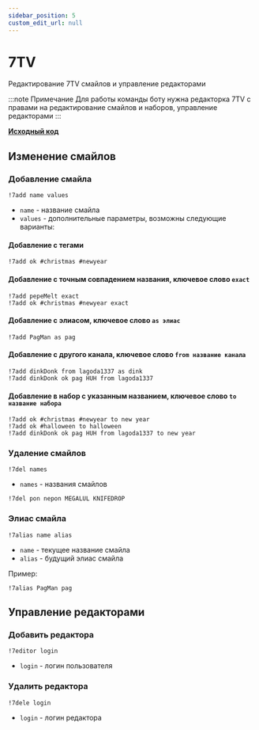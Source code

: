 ```yaml
---
sidebar_position: 5
custom_edit_url: null
---
```


# 7TV

Редактирование 7TV смайлов и управление редакторами

:::note Примечание
Для работы команды боту нужна редакторка 7TV с правами на редактирование смайлов и наборов, управление редакторами
:::

**[Исходный код](https://github.com/Relanit/ModBoty/blob/master/ModBoty/cogs/7tv.py)**


## Изменение смайлов

### Добавление смайла
`!7add name values`
- `name` - название смайла
- `values` - дополнительные параметры, возможны следующие варианты:

#### Добавление с тегами

    !7add ok #christmas #newyear


#### Добавление с точным совпадением названия, ключевое слово `exact`

    !7add pepeMelt exact
    !7add ok #christmas #newyear exact


#### Добавление с элиасом, ключевое слово `as элиас`

    !7add PagMan as pag
 

#### Добавление с другого канала, ключевое слово `from название канала`

    !7add dinkDonk from lagoda1337 as dink
    !7add dinkDonk ok pag HUH from lagoda1337


#### Добавление в набор с указанным названием, ключевое слово `to название набора`

    !7add ok #christmas #newyear to new year
    !7add ok #halloween to halloween
    !7add dinkDonk ok pag HUH from lagoda1337 to new year


### Удаление смайлов
`!7del names`
- `names` - названия смайлов

```
!7del pon nepon MEGALUL KNIFEDROP
```

### Элиас смайла
`!7alias name alias`
- `name` - текущее название смайла
- `alias` - будущий элиас смайла

Пример:
```
!7alias PagMan pag
```

## Управление редакторами

### Добавить редактора
`!7editor login`
- `login` - логин пользователя

### Удалить редактора
`!7dele login`
- `login` - логин редактора
